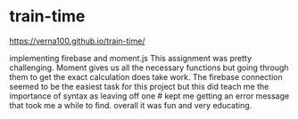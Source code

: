 # train-time

https://verna100.github.io/train-time/

implementing firebase and moment.js
This assignment was pretty challenging. Moment gives us all the necessary functions but going through them to get the exact calculation does take work. The firebase connection seemed to be the easiest task for this project but this did teach me the importance of syntax as leaving off one # kept me getting an error message that took me a while to find. overall it was fun and very educating. 
